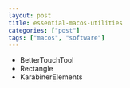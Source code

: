 ```yaml
---
layout: post
title: essential-macos-utilities
categories: ["post"]
tags: ["macos", "software"]
---
```


- BetterTouchTool
- Rectangle
- KarabinerElements
